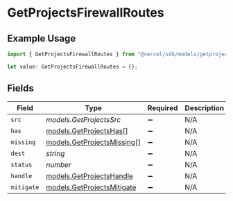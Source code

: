 # GetProjectsFirewallRoutes

## Example Usage

```typescript
import { GetProjectsFirewallRoutes } from "@vercel/sdk/models/getprojectsop.js";

let value: GetProjectsFirewallRoutes = {};
```

## Fields

| Field                                                          | Type                                                           | Required                                                       | Description                                                    |
| -------------------------------------------------------------- | -------------------------------------------------------------- | -------------------------------------------------------------- | -------------------------------------------------------------- |
| `src`                                                          | *models.GetProjectsSrc*                                        | :heavy_minus_sign:                                             | N/A                                                            |
| `has`                                                          | [models.GetProjectsHas](../models/getprojectshas.md)[]         | :heavy_minus_sign:                                             | N/A                                                            |
| `missing`                                                      | [models.GetProjectsMissing](../models/getprojectsmissing.md)[] | :heavy_minus_sign:                                             | N/A                                                            |
| `dest`                                                         | *string*                                                       | :heavy_minus_sign:                                             | N/A                                                            |
| `status`                                                       | *number*                                                       | :heavy_minus_sign:                                             | N/A                                                            |
| `handle`                                                       | [models.GetProjectsHandle](../models/getprojectshandle.md)     | :heavy_minus_sign:                                             | N/A                                                            |
| `mitigate`                                                     | [models.GetProjectsMitigate](../models/getprojectsmitigate.md) | :heavy_minus_sign:                                             | N/A                                                            |